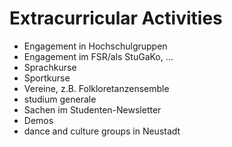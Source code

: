 # Extracurricular Activities

- Engagement in Hochschulgruppen
- Engagement im FSR/als StuGaKo, ...
- Sprachkurse
- Sportkurse
- Vereine, z.B. Folkloretanzensemble
- studium generale
- Sachen im Studenten-Newsletter
- Demos
- dance and culture groups in Neustadt